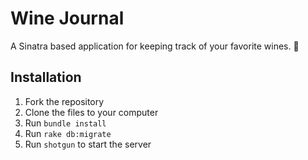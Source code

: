 # Wine Journal

A Sinatra based application for keeping track of your favorite wines. 🍷

## Installation

1. Fork the repository
1. Clone the files to your computer
1. Run `bundle install`
1. Run `rake db:migrate`
1. Run `shotgun` to start the server
